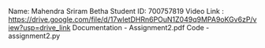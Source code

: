 Name: Mahendra Sriram Betha Student ID: 700757819 Video Link : https://drive.google.com/file/d/17wletDHRn6POuN1Z049q9MPA9oKGv6zP/view?usp=drive_link
Documentation - Assignment2.pdf Code - assignment2.py

